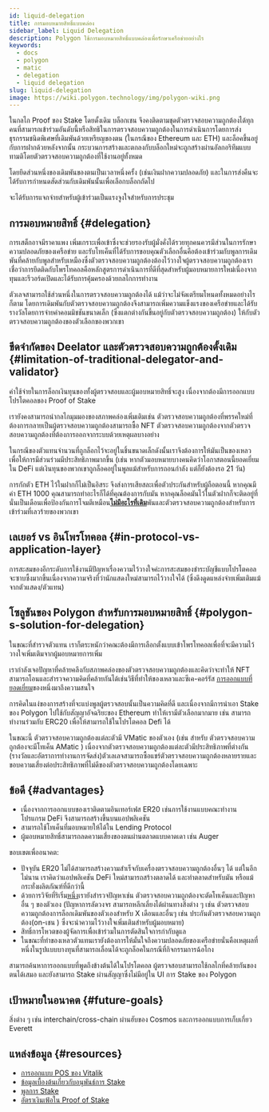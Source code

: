 ```yaml
---
id: liquid-delegation
title: การมอบหมายสิทธิ์แบบคล่อง
sidebar_label: Liquid Delegation
description: Polygon ใช้การมอบหมายสิทธิ์แบบคล่องเพื่อรักษาเครือข่ายอย่างไร
keywords:
  - docs
  - polygon
  - matic
  - delegation
  - liquid delegation
slug: liquid-delegation
image: https://wiki.polygon.technology/img/polygon-wiki.png
---
```


ในกลไก Proof ของ Stake โดยดั้งเดิม บล็อกเชน จึงคงติดตามชุดตัวตรวจสอบความถูกต้องได้ทุกคนที่สามารถเข้าร่วมอันดับนี้หรือสิทธิในการตรวจสอบความถูกต้องในการดำเนินการโดยการส่งธุรกรรมชนิดพิเศษที่เดิมพันด้วยเหรียญของตน (ในกรณีของ Ethereum และ ETH) และล็อคขึ้นอยู่กับการฝากด้วยหลังจากนั้น กระบวนการสร้างและตกลงกับบล็อกใหม่จะถูกสร้างผ่านอัลกอริทึมแบบทามติโดยตัวตรวจสอบความถูกต้องที่ใช้งานอยู่ทั้งหมด

โดยยึดส่วนหนึ่งของเดิมพันของตนเป็นเวลาหนึ่งครั้ง (เช่นเงินฝากความปลอดภัย) และในการส่งคืนจะได้รับการกำหนดสัดส่วนกับเดิมพันนั้นเพื่อเลือกบล็อกถัดไป

จะได้รับการแจกจ่ายสำหรับผู้เข้าร่วมเป็นแรงจูงใจสำหรับการประชุม

## การมอบหมายสิทธิ์ {#delegation}

การเสต็กอาจมีราคาแพง เพิ่มเกราะเพื่อเข้าซึ่งจะช่วยรองรับผู้มั่งคั่งได้รวยทุกคนควรมีส่วนในการรักษาความปลอดภัยของเครือข่าย และรับโทเค็นที่ได้รับการขอบคุณตัวเลือกอื่นคือต้องเข้าร่วมกับพูลการเดิมพันที่คล้ายกับพูลสำหรับเหมืองซึ่งตัวตรวจสอบความถูกต้องต้องไว้วางใจผู้ตรวจสอบความถูกต้องเราเชื่อว่าการยึดติดกับโพรโทคอลคือหลักสูตรการดำเนินการที่ดีที่สุดสำหรับผู้มอบหมายการใหม่เนื่องจากทุนและรีวอร์ดเปิดและได้รับการคุ้มครองด้วยกลไกการทำงาน

ตัวเลจสามารถใช้ส่วนหนึ่งในการตรวจสอบความถูกต้องได้ แม้ว่าจะไม่จัดเตรียมโหนดทั้งหมดอย่างไรก็ตาม โดยการเดิมพันกับตัวตรวจสอบความถูกต้องจึงสามารถเพิ่มความแข็งแรงของเครือข่ายและได้รับรางวัลโดยการจ่ายค่าคอมมิชชันขนาดเล็ก (ซึ่งแตกต่างกันขึ้นอยู่กับตัวตรวจสอบความถูกต้อง) ให้กับตัวตรวจสอบความถูกต้องของตัวเลือกของพวกเขา

## ขีดจำกัดของ Deelator และตัวตรวจสอบความถูกต้องดั้งเดิม {#limitation-of-traditional-delegator-and-validator}

ค่าใช้จ่ายในการล็อกเงินทุนของทั้งผู้ตรวจสอบและผู้มอบหมายสิทธิ์จะสูง เนื่องจากต้องมีการออกแบบโปรโตคอลของ Proof of Stake

เรายังคงสามารถนำกลไกมุมมองของสภาพคล่องเพิ่มเติมเช่น ตัวตรวจสอบความถูกต้องที่พรรคใหม่ที่ต้องการกลายเป็นผู้ตรวจสอบความถูกต้องสามารถซื้อ NFT ตัวตรวจสอบความถูกต้องจากตัวตรวจสอบความถูกต้องที่ต้องการออกจากระบบด้วยเหตุผลบางอย่าง

ในกรณีของตัวแทนจำนวนที่ถูกล็อกไว้จะอยู่ในชิ้นขนาดเล็กดังนั้นเราจึงต้องการให้มันเป็นของเหลวเพื่อให้การมีส่วนร่วมมีประสิทธิภาพมากขึ้น (เช่น หากตัวมอบหมายบางคนคิดว่าโอกาสตอนนี้ยอดเยี่ยมใน DeFi แต่เงินทุนของพวกเขาถูกล็อคอยู่ในพูลแม้สำหรับการถอนกำลัง แต่ก็ยังต้องรอ 21 วัน)

การกักตัว ETH ไว้ในฝากก็ไม่เป็นอิสระ จึงส่งการเสียสละเพื่อตัวประกันสำหรับผู้ถือตอนนี้ หากคุณมีค่า ETH 1000 คุณสามารถทำอะไรก็ได้ที่คุณต้องการกับมัน หากคุณล็อคมันไว้ในตัวฝากก็จะติดอยู่ที่นั่นเป็นเดือนเพื่อป้องกันการโจมตีเหมือน[**ไม่มีอะไรที่เดิม**](https://github.com/ethereum/wiki/wiki/Proof-of-Stake-FAQ#what-is-the-nothing-at-stake-problem-and-how-can-it-be-fixed)พันและตัวตรวจสอบความถูกต้องสำหรับการเข้าร่วมที่เลวร้ายของพวกเขา

## เลเยอร์ vs อินโพรโทคอล {#in-protocol-vs-application-layer}

การสะสมของอีกระดับการใช้งานมีปัญหาเรื่องความไว้วางใจค่ะการสะสมของชำระบัญชีแบบโปรโตคอล จะซาบซึ้งมากขึ้นเนื่องจากความจริงที่ว่านักแสดงใหม่สามารถไว้วางใจได้ (ซึ่งดึงดูดแหล่งจ่ายเพิ่มเติมแม้จากตัวแสดง/ตัวแทน)

## โซลูชันของ Polygon สำหรับการมอบหมายสิทธิ์ {#polygon-s-solution-for-delegation}

ในขณะที่สำรวจตัวแทน เราก็ตระหนักว่าคณะต้องมีการเลือกตั้งแบบเข้าโพรโทคอลเพื่อที่จะมีความไว้วางใจเพิ่มเติมจากผู้มอบหมายการเพิ่ม

เรากำลังเจอปัญหาที่คล้ายคลึงกับสภาพคล่องของตัวตรวจสอบความถูกต้องและคิดว่าจะทำให้ NFT สามารถโอนและสำรวจความคิดที่คล้ายกันได้เช่นวิธีที่ทำให้ของเหลวและซีเค-คอร์รัส [การออกแบบที่ยอดเยี่ยม](https://blog.chorus.one/delegation-vouchers/)ของหนึ่งมาถึงความสนใจ

การคิดในแง่ของการสร้างที่จะแบ่งพูลผู้ตรวจสอบนั้นเป็นความคิดที่ดี และเนื่องจากมีการนำเอา Stake ของ Polygon ไปใช้กับสัญญาอัจฉริยะของ Ethereum ทำให้เรามีตัวเลือกมากมาย เช่น สามารถทำงานร่วมกับ ERC20 เพื่อให้สามารถใช้ในโปรโตคอล Defi ได้

ในขณะนี้ ตัวตรวจสอบความถูกต้องแต่ละตัวมี VMatic ของตัวเอง (เช่น สำหรับ ตัวตรวจสอบความถูกต้องจะมีโทเค็น AMatic ) เนื่องจากตัวตรวจสอบความถูกต้องแต่ละตัวมีประสิทธิภาพที่ต่างกัน (รางวัลและอัตราการทำงานการจัดส่ง)ตัวเลเลจสามารถซื้อแชร์ตัวตรวจสอบความถูกต้องหลายรายและขอบความเสี่ยงต่อประสิทธิภาพที่ไม่ดีของตัวตรวจสอบความถูกต้องโดยเฉพาะ

## ข้อดี {#advantages}

- เนื่องจากการออกแบบของเราติดตามอินเทอร์เฟส ER20 เช่นการใช้งานแบบคณะทำงานโปรแกรม DeFi จึงสามารถสร้างขึ้นบนแอปพลิเคชัน
- สามารถใช้โทเค็นที่มอบหมายให้ได้ใน Lending Protocol
- ผู้มอบหมายสิทธิ์สามารถลดความเสี่ยงของตนผ่านตลาดแบบคาดเดา เช่น Auger

ขอบเขตเพื่ออนาคต:

- ปัจจุบัน ER20 ไม่ได้สามารถสร้างความสำเร็จกับเครื่องตรวจสอบความถูกต้องอื่นๆ ได้ แต่ในอีกไม่นาน เราคิดว่าแอปพลิเคชัน DeFi ใหม่สามารถสร้างตลาดได้ และทำตลาดสำหรับมัน หรือแม้กระทั่งผลิตภัณฑ์ที่ดีกว่านี้
- ด้วยการวิจัยที่ริเริ่ม[หนึ่ง](http://chorus.one)เรายังสำรวจปัญหาเช่น ตัวตรวจสอบความถูกต้องจะตัดโทเค็นและปัญหาอื่น ๆ ของตัวเอง (ปัญหาการลัดวงจร สามารถหลีกเลี่ยงได้ผ่านทางสิ่งต่าง ๆ เช่น ตัวตรวจสอบความถูกต้องการล็อกเดิมพันของตัวเองสำหรับ X เดือนและอื่นๆ เช่น ประกันตัวตรวจสอบความถูกต้อง(on-เชน ) ซึ่งจะนำความไว้วางใจเพิ่มเติมสำหรับผู้มอบหมาย)
- สิทธิ์การโหวตของผู้จัดการเพื่อเข้าร่วมในการตัดสินใจการกำกับดูแล
- ในขณะที่ทำของเหลวตัวแทนเรายังต้องการให้มั่นใจถึงความปลอดภัยของเครือข่ายนั่นคือเหตุผลที่หนึ่งในรูปแบบบางทุนที่สามารถเลื่อนได้จะถูกล็อคในกรณีที่กิจกรรมการฉ้อโกง

สามารถค้นหาการออกแบบที่พูดถึงข้างต้นได้ในโปรโตคอล ผู้ตรวจสอบสามารถใช้กลไกที่คล้ายกันของตนได้เสมอ และยังสามารถ Stake ผ่านสัญญาซึ่งไม่มีอยู่ใน UI การ Stake ของ Polygon

## เป้าหมายในอนาคต {#future-goals}

สิ่งต่าง ๆ เช่น interchain/cross-chain ผ่านฮับของ Cosmos และการออกแบบการเก็บเกี่ยว Everett

## แหล่งข้อมูล {#resources}

- [การออกแบบ POS ของ Vitalik](https://medium.com/@VitalikButerin/a-proof-of-stake-design-philosophy-506585978d51)
- [ข้อมูลเบื้องต้นเกี่ยวกับอนุพันธ์การ Stake](https://medium.com/lemniscap/an-intro-to-staking-derivatives-i-a43054efd51c)
- [พูลการ Stake](https://slideslive.com/38920085/ethereum-20-trustless-staking-pools)
- [อัตราเงินเฟ้อใน Proof of Stake](https://medium.com/figment-networks/mis-understanding-yield-and-inflation-in-proof-of-stake-networks-6fea7e7c0e41)
